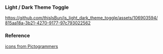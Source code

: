 <section>
  <h3>Light / Dark Theme Toggle</h3>


https://github.com/thisIsBun/js_light_dark_theme_toggle/assets/106903594/815aa18a-3b21-4270-9177-97c793022562


</section>

<section>
  <h3>Reference</h3>
  <a href="https://pictogrammers.com/library/mdi/">icons from Pictogrammers</a>
</section>
